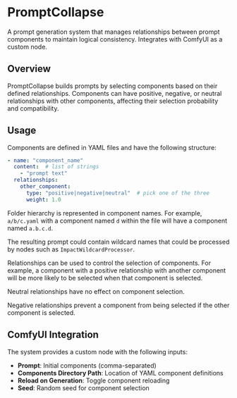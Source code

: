 # PromptCollapse

A prompt generation system that manages relationships between prompt components to maintain logical consistency. Integrates with ComfyUI as a custom node.

## Overview

PromptCollapse builds prompts by selecting components based on their defined relationships. Components can have positive, negative, or neutral relationships with other components, affecting their selection probability and compatibility.


## Usage

Components are defined in YAML files and have the following structure:

```yaml
- name: "component_name"
  content:  # list of strings
    - "prompt text"
  relationships:
    other_component:
      type: "positive|negative|neutral"  # pick one of the three
      weight: 1.0
```

Folder hierarchy is represented in component names.
For example, `a/b/c.yaml` with a component named `d` within the file will have a component named `a.b.c.d`.

The resulting prompt could contain wildcard names that could be processed by nodes such as `ImpactWildcardProcessor`.

Relationships can be used to control the selection of components.
For example, a component with a positive relationship with another component will be more likely to be selected when that component is selected.

Neutral relationships have no effect on component selection.

Negative relationships prevent a component from being selected if the other component is selected.

## ComfyUI Integration

The system provides a custom node with the following inputs:

- **Prompt**: Initial components (comma-separated)
- **Components Directory Path**: Location of YAML component definitions  
- **Reload on Generation**: Toggle component reloading
- **Seed**: Random seed for component selection
